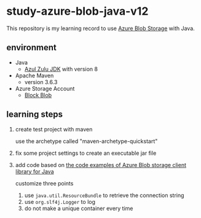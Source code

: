 # study-azure-blob-java-v12

This repository is my learning record to use [Azure Blob Storage][blob_java_source] with Java.

## environment

- Java
  - [Azul Zulu JDK][jdk] with version 8
- Apache Maven
  - version 3.6.3
- Azure Storage Account
  - [Block Blob][understanding_blobs]

## learning steps

1. create test project with maven

    use the archetype called "maven-archetype-quickstart"

2. fix some project settings to create an executable jar file

3. add code based on [the code examples of Azure Blob storage client library for Java][quickstart]

    customize three points

    1. use `java.util.ResourceBundle` to retrieve the connection string
    2. use `org.slf4j.Logger` to log
    3. do not make a unique container every time

<!-- LINKS -->
[blob_java_source]: https://github.com/Azure/azure-sdk-for-java/tree/master/sdk/storage/azure-storage-blob
[jdk]: https://www.azul.com/downloads/azure-only/zulu/?&version=java-8-lts&architecture=x86-64-bit&package=jdk
[understanding_blobs]: https://docs.microsoft.com/ja-jp/rest/api/storageservices/understanding-block-blobs--append-blobs--and-page-blobs#about-block-blobs
[quickstart]: https://docs.microsoft.com/ja-jp/azure/storage/blobs/storage-quickstart-blobs-java
